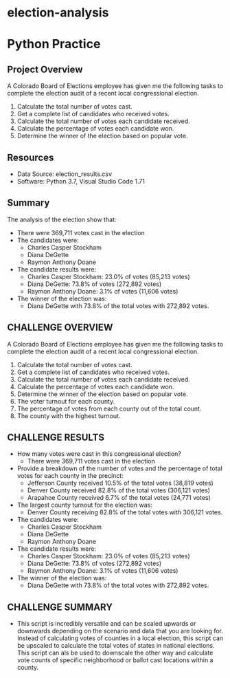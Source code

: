# election-analysis
# Python Practice

## Project Overview
A Colorado Board of Elections employee has given me the following tasks to complete the election audit of a recent local congressional election.
1. Calculate the total number of votes cast.
2. Get a complete list of candidates who received votes.
3. Calculate the total number of votes each candidate received.
4. Calculate the percentage of votes each candidate won.
5. Determine the winner of the election based on popular vote.

## Resources
- Data Source: election_results.csv
- Software: Python 3.7, Visual Studio Code 1.71

## Summary
The analysis of the election show that:
- There were 369,711 votes cast in the election
- The candidates were:
  - Charles Casper Stockham
  - Diana DeGette
  - Raymon Anthony Doane
- The candidate results were:
  - Charles Casper Stockham: 23.0% of votes (85,213 votes)
  - Diana DeGette: 73.8% of votes (272,892 votes)
  - Raymon Anthony Doane: 3.1% of votes (11,606 votes)
- The winner of the election was:
  - Diana DeGette with 73.8% of the total votes with 272,892 votes.

## CHALLENGE OVERVIEW
A Colorado Board of Elections employee has given me the following tasks to complete the election audit of a recent local congressional election.
1. Calculate the total number of votes cast.
2. Get a complete list of candidates who received votes.
3. Calculate the total number of votes each candidate received.
4. Calculate the percentage of votes each candidate won.
5. Determine the winner of the election based on popular vote.
6. The voter turnout for each county.
7. The percentage of votes from each county out of the total count.
8. The county with the highest turnout.

## CHALLENGE RESULTS
- How many votes were cast in this congressional election?
  - There were 369,711 votes cast in the election
- Provide a breakdown of the number of votes and the percentage of total votes for each county in the precinct:
  - Jefferson County received 10.5% of the total votes (38,819 votes)
  - Denver County received 82.8% of the total votes (306,121 votes)
  - Arapahoe County received 6.7% of the total votes (24,771 votes)
- The largest county turnout for the election was:
  - Denver County receiving 82.8% of the total votes with 306,121 votes.
- The candidates were:
  - Charles Casper Stockham
  - Diana DeGette
  - Raymon Anthony Doane
- The candidate results were:
  - Charles Casper Stockham: 23.0% of votes (85,213 votes)
  - Diana DeGette: 73.8% of votes (272,892 votes)
  - Raymon Anthony Doane: 3.1% of votes (11,606 votes)
- The winner of the election was:
  - Diana DeGette with 73.8% of the total votes with 272,892 votes.

## CHALLENGE SUMMARY
- This script is incredibly versatile and can be scaled upwards or downwards depending on the scenario and data that you are looking for.  Instead of calculating votes of counties in a local election, this script can be upscaled to calculate the total votes of states in national elections.  This script can als be used to downscale the other way and calculate vote counts of specific neighborhood or ballot cast locations within a county.
